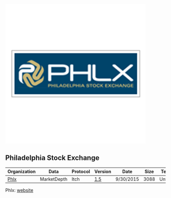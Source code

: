 ![Phlx](https://github.com/Open-Markets-Initiative/Directory/blob/master/Logos/Phlx.png)


## Philadelphia Stock Exchange

|Organization | Data | Protocol | Version | Date | Size | Testing | Specification|
|--- | --- | --- | --- | --- | --- | --- | ---|
|[Phlx](https://github.com/Open-Markets-Initiative/wireshark-lua/tree/master/Phlx "Philadelphia Stock Exchange Dissectors") | MarketDepth | Itch | [1.5](https://github.com/Open-Markets-Initiative/wireshark-lua/blob/master/Phlx/Phlx.MarketDepth.Itch.v1.5.Script.Dissector.lua "Philadelphia Stock Exchange 1.5 Script Dissector") | 9/30/2015 | 3088 | Untested | [url](http://www.phlx.com/Trader.aspx?id=DPSpecs#options_x "Protocol specification") - [pdf](https://github.com/Open-Markets-Initiative/Directory/blob/master/Specifications/Phlx/Phlx.MarketDepth.Itch.v1.5.pdf "Specification manual")|


Phlx: [website](http://www.phlx.com/ "Go to Philadelphia Stock Exchange")

